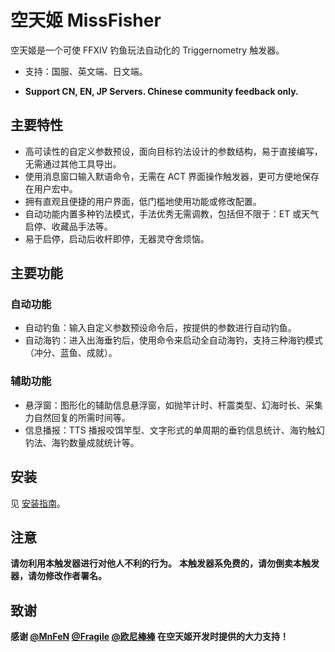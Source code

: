 # 空天姬 MissFisher
空天姬是一个可使 FFXIV 钓鱼玩法自动化的 Triggernometry 触发器。
- 支持：国服、英文端、日文端。
* **Support CN, EN, JP Servers. Chinese community feedback only.**
## 主要特性
* 高可读性的自定义参数预设，面向目标钓法设计的参数结构，易于直接编写，无需通过其他工具导出。
* 使用消息窗口输入默语命令，无需在 ACT 界面操作触发器，更可方便地保存在用户宏中。
* 拥有直观且便捷的用户界面，低门槛地使用功能或修改配置。
* 自动功能内置多种钓法模式，手法优秀无需调教，包括但不限于：ET 或天气启停、收藏品手法等。
* 易于启停，启动后收杆即停，无器灵夺舍烦恼。
## 主要功能
### 自动功能
* 自动钓鱼：输入自定义参数预设命令后，按提供的参数进行自动钓鱼。
* 自动海钓：进入出海垂钓后，使用命令来启动全自动海钓，支持三种海钓模式（冲分、蓝鱼、成就）。
### 辅助功能
* 悬浮窗：图形化的辅助信息悬浮窗，如抛竿计时、杆震类型、幻海时长、采集力自然回复的所需时间等。
* 信息播报：TTS 播报咬饵竿型、文字形式的单周期的垂钓信息统计、海钓触幻钓法、海钓数量成就统计等。
## 安装
见 [安装指南](https://github.com/BlackCleaverLoli/MissFisher/wiki/Installation-Guide)。
## 注意
**请勿利用本触发器进行对他人不利的行为。**
**本触发器系免费的，请勿倒卖本触发器，请勿修改作者署名。**
## 致谢
**感谢 [@MnFeN](https://github.com/MnFeN/) [@Fragile](https://github.com/zfxsquare) [@欧尼棒棒](https://github.com/ONBBss/) 在空天姬开发时提供的大力支持！**
